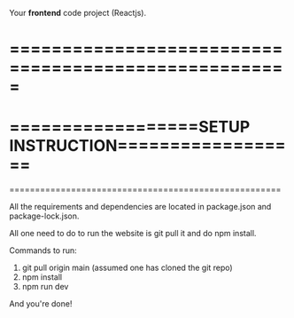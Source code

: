 Your **frontend** code project (Reactjs).



=====================================================
=====================================================
==================SETUP INSTRUCTION==================
=====================================================
=====================================================



All the requirements and dependencies are located in package.json and package-lock.json.

All one need to do to run the website is git pull it and do npm install.

Commands to run:

1. git pull origin main     (assumed one has cloned the git repo)
2. npm install
3. npm run dev



And you're done!




